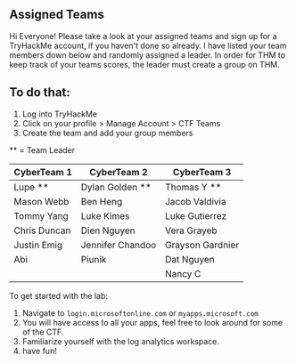 ## Assigned Teams


Hi Everyone! Please take a look at your assigned teams and sign up for a TryHackMe account, if you haven't done so already.
I have listed your team members down below and randomly assigned a leader.
In order for THM to keep track of your teams scores, the leader must create a group on THM.

## To do that:
1. Log into TryHackMe
2. Click on your profile > Manage Account > CTF Teams
3. Create the team and add your group members


** = Team Leader

| CyberTeam 1   | CyberTeam 2      | CyberTeam 3      |
| ------------- | ---------------- | ---------------- |
| Lupe **       | Dylan Golden **  | Thomas Y **      |
| Mason Webb    | Ben Heng         | Jacob Valdivia   |
| Tommy Yang    | Luke Kimes       | Luke Gutierrez   |
| Chris Duncan  | Dien Nguyen      | Vera Grayeb      |
| Justin Emig   | Jennifer Chandoo | Grayson Gardnier |
| Abi           | Piunik           | Dat Nguyen       |
|               |                  | Nancy C          |

To get started with the lab:

1. Navigate to `login.microsoftonline.com` or `myapps.microsoft.com`
2. You will have access to all your apps, feel free to look around for some of the CTF.
3. Familiarize yourself with the log analytics workspace.
4. have fun!